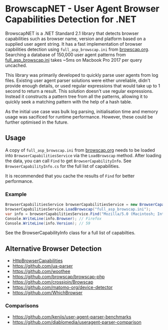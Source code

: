 # BrowscapNET - User Agent Browser Capabilities Detection for .NET

BrowscapNET is a .NET Standard 2.1 library that detects browser capabilities such as browser name, version and platform based on a supplied user agent string. It has a fast implementation of browser capbilities detection using `full_asp_browscap.ini` from [browscap.org](http://browscap.org). Searching a database of 150,000 user agent patterns from [full_asp_browscap.ini](http://browscap.org/stream?q=Full_BrowsCapINI) takes ~5ms on Macbook Pro 2017 per query uncached.

This library was primarily developed to quickly parse user agents from log files. Existing user agent parser solutions were either unreliable, didn't provide enough details, or used regular expressions that would take up to 1 second to return a result. This solution doesn't use regular expressions. Instead it constructs a pattern tree from all the patterns, allowing it to quickly seek a matching pattern with the help of a hash table.

As the initial use case was bulk log parsing, initialisation time and memory usage was sacificed for runtime performance. However, these could be further optimised in the future.

## Usage

A copy of `full_asp_browscap.ini` from [browscap.org](http://browscap.org) needs to be loaded into `BrowserCapabilitiesService` via the `LoadBrowscap` method. After loading the data, you can call `Find` to get `BrowserCapabilityInfo`. See `BrowserCapabilityInfo.cs` for the full list of capabilities.

It is recommended that you cache the results of `Find` for better performance.

### Example

```csharp
BrowserCapabilitiesService browserCapabilitiesService = new BrowserCapabilitiesService();
browserCapabilitiesService.LoadBrowscap("full_asp_browscap.ini");
var info = browserCapabilitiesService.Find("Mozilla/5.0 (Macintosh; Intel Mac OS X 10.13; rv:59.0) Gecko/20100101 Firefox/59.0");
Console.WriteLine(info.Browser); // Firefox
Console.WriteLine(info.Version); // 59
```

See the BrowserCapabilityInfo class for a full list of capabilties.

## Alternative Browser Detection

- [HttpBrowserCapabilities](https://docs.microsoft.com/en-us/dotnet/api/system.web.httpbrowsercapabilities)
- https://github.com/ua-parser
- https://github.com/woothee
- https://github.com/browscap/browscap-php
- https://github.com/crossjoin/Browscap
- https://github.com/matomo-org/device-detector
- https://github.com/WhichBrowser

### Comparisons

- https://github.com/kenjis/user-agent-parser-benchmarks
- https://github.com/diablomedia/useragent-parser-comparison
